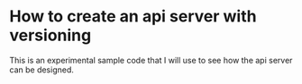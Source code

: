 # How to create an api server with versioning 

This is an experimental sample code that I will use to see how the api server can be designed. 


